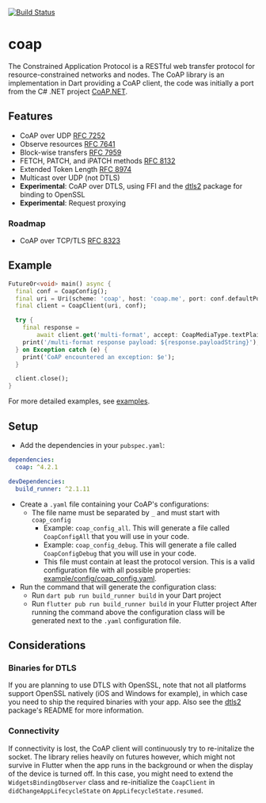 [![Build Status](https://github.com/shamblett/coap/actions/workflows/ci.yml/badge.svg)](https://github.com/shamblett/coap/actions/workflows/ci.yml)
# coap
The Constrained Application Protocol is a RESTful web transfer protocol for resource-constrained networks and nodes.
The CoAP library is an implementation in Dart providing a CoAP client, the code was initially a port from the C# .NET project [CoAP.NET](https://github.com/smeshlink/CoAP.NET).

## Features
* CoAP over UDP [RFC 7252](https://tools.ietf.org/html/rfc7252)
* Observe resources [RFC 7641](https://tools.ietf.org/html/rfc7641)
* Block-wise transfers [RFC 7959](https://tools.ietf.org/html/rfc7959)
* FETCH, PATCH, and iPATCH methods [RFC 8132](https://www.rfc-editor.org/rfc/rfc8132.html)
* Extended Token Length [RFC 8974](https://tools.ietf.org/html/rfc8974)
* Multicast over UDP (not DTLS)
* **Experimental**: CoAP over DTLS, using FFI and the [dtls2](https://pub.dev/packages/dtls2) package for binding to OpenSSL
* **Experimental**: Request proxying

### Roadmap
* CoAP over TCP/TLS [RFC 8323](https://tools.ietf.org/html/rfc8323)

## Example

```dart
FutureOr<void> main() async {
  final conf = CoapConfig();
  final uri = Uri(scheme: 'coap', host: 'coap.me', port: conf.defaultPort);
  final client = CoapClient(uri, conf);

  try {
    final response =
        await client.get('multi-format', accept: CoapMediaType.textPlain);
    print('/multi-format response payload: ${response.payloadString}');
  } on Exception catch (e) {
    print('CoAP encountered an exception: $e');
  }

  client.close();
}
```

For more detailed examples, see [examples](./example/).

## Setup
* Add the dependencies in your `pubspec.yaml`:
```yaml
dependencies:
  coap: ^4.2.1

devDependencies:
  build_runner: ^2.1.11
```
* Create a `.yaml` file containing your CoAP's configurations:
  * The file name must be separated by `_` and must start with `coap_config`
    * Example: `coap_config_all`. This will generate a file called `CoapConfigAll` that you will use in your code.
    * Example: `coap_config_debug`. This will generate a file called `CoapConfigDebug` that you will use in your code.
    * This file must contain at least the protocol version.
      This is a valid configuration file with all possible properties: [example/config/coap_config.yaml](./example/config/coap_config.yaml).
* Run the command that will generate the configuration class:
  * Run `dart pub run build_runner build` in your Dart project
  * Run `flutter pub run build_runner build` in your Flutter project
    After running the command above the configuration class will be generated next to the `.yaml` configuration file.

## Considerations

### Binaries for DTLS

If you are planning to use DTLS with OpenSSL, note that not all platforms
support OpenSSL natively (iOS and Windows for example), in which case you need
to ship the required binaries with your app.
Also see the [dtls2](https://pub.dev/packages/dtls2) package's README for
more information.

### Connectivity

If connectivity is lost, the CoAP client will continuously try to re-initalize the socket. The library relies heavily on futures however, which might not survive in Flutter when the app runs in the background or when the display of the device is turned off. In this case, you might need to extend the `WidgetsBindingObserver` class and re-initialize the `CoapClient` in `didChangeAppLifecycleState` on `AppLifecycleState.resumed`.
